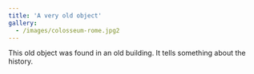 ```yaml
---
title: 'A very old object'
gallery:
  - /images/colosseum-rome.jpg2
---
```


This old object was found in an old building. It tells something about the history.
